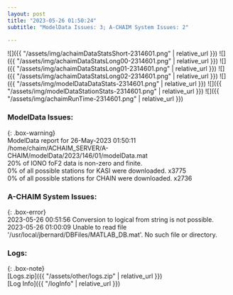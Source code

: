 ```yaml
---
layout: post
title: "2023-05-26 01:50:24"
subtitle: "ModelData Issues: 3; A-CHAIM System Issues: 2"

---
```


![]({{ "/assets/img/achaimDataStatsShort-2314601.png" | relative_url }})
![]({{ "/assets/img/achaimDataStatsLong00-2314601.png" | relative_url }})
![]({{ "/assets/img/achaimDataStatsLong01-2314601.png" | relative_url }})
![]({{ "/assets/img/achaimDataStatsLong02-2314601.png" | relative_url }})
![]({{ "/assets/img/modelDataDataStats-2314601.png" | relative_url }})
![]({{ "/assets/img/modelDataStationStats-2314601.png" | relative_url }})
![]({{ "/assets/img/achaimRunTime-2314601.png" | relative_url }})


### ModelData Issues:  
  
{: .box-warning}  
 ModelData report for 26-May-2023 01:50:11   
 /home/chaim/ACHAIM_SERVER/A-CHAIM/modelData/2023/146/01/modelData.mat   
 20% of IONO foF2 data is non-zero and finite.   
 0% of all possible stations for KASI were downloaded. x3775   
 0% of all possible stations for CHAIN were downloaded. x2736   
  
### A-CHAIM System Issues:  
  
{: .box-error}  
2023-05-26 00:51:56 Conversion to logical from string is not possible.  
2023-05-26 01:00:09 Unable to read file '/usr/local/jbernard/DBFiles/MATLAB_DB.mat'. No such file or directory.  

### Logs:  
  
{: .box-note}  
[Logs.zip]({{ "/assets/other/logs.zip" | relative_url }})  
[Log Info]({{ "/logInfo" | relative_url }})  
